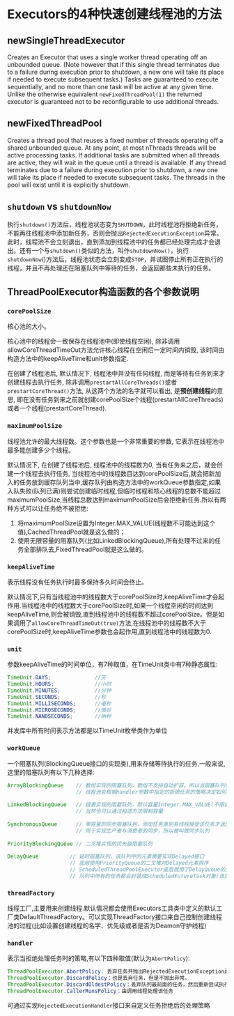 # Executors的4种快速创建线程池的方法

## newSingleThreadExecutor

Creates an Executor that uses a single worker thread operating off an unbounded queue. (Note however that if this single thread terminates due to a failure during execution prior to shutdown, a new one will take its place if needed to execute subsequent tasks.) Tasks are guaranteed to execute sequentially, and no more than one task will be active at any given time. Unlike the otherwise equivalent ```newFixedThreadPool(1)``` the returned executor is guaranteed not to be reconfigurable to use additional threads.

## newFixedThreadPool

Creates a thread pool that reuses a fixed number of threads operating off a shared unbounded queue. At any point, at most nThreads threads will be active processing tasks. If additional tasks are submitted when all threads are active, they will wait in the queue until a thread is available. If any thread terminates due to a failure during execution prior to shutdown, a new one will take its place if needed to execute subsequent tasks. The threads in the pool will exist until it is explicitly shutdown.

## ```shutdown``` vs ```shutdownNow```

执行```shutdown()```方法后，线程池状态变为```SHUTDOWN```，此时线程池将拒绝新任务，不能再往线程池中添加新任务，否则会抛出```RejectedExecutionException```异常。此时，线程池不会立刻退出，直到添加到线程池中的任务都已经处理完成才会退出。还有一个与```shutdown()```类似的方法，叫作```shutdownNow()```，执行```shutdownNow```()方法后，线程池状态会立刻变成```STOP```，并试图停止所有正在执行的线程，并且不再处理还在阻塞队列中等待的任务，会返回那些未执行的任务。

## ThreadPoolExecutor构造函数的各个参数说明

### ```corePoolSize```
核心池的大小。

核心池中的线程会一致保存在线程池中(即使线程空闲), 除非调用allowCoreThreadTimeOut方法允许核心线程在空闲后一定时间内销毁, 该时间由构造方法中的keepAliveTime和unit参数指定.

在创建了线程池后, 默认情况下, 线程池中并没有任何线程, 而是等待有任务到来才创建线程去执行任务, 除非调用```prestartAllCoreThreads()```或者```prestartCoreThread()```方法, 从这两个方法的名字就可以看出, 是**预创建线程**的意思, 即在没有任务到来之前就创建corePoolSize个线程(prestartAllCoreThreads)或者一个线程(prestartCoreThread).

### ```maximumPoolSize```

线程池允许的最大线程数。这个参数也是一个非常重要的参数, 它表示在线程池中最多能创建多少个线程。

默认情况下, 在创建了线程池后, 线程池中的线程数为0, 当有任务来之后，就会创建一个线程去执行任务, 当线程池中的线程数目达到corePoolSize后,就会把新加入的任务放到缓存队列当中,缓存队列由构造方法中的workQueue参数指定,如果入队失败(队列已满)则尝试创建临时线程,但临时线程和核心线程的总数不能超过maximumPoolSize,当线程总数达到maximumPoolSize后会拒绝新任务.所以有两种方式可以让任务绝不被拒绝:

1. 将maximumPoolSize设置为Integer.MAX_VALUE(线程数不可能达到这个值),CachedThreadPool就是这么做的；
2. 使用无限容量的阻塞队列(比如LinkedBlockingQueue),所有处理不过来的任务全部排队去,FixedThreadPool就是这么做的。

### ```keepAliveTime```

表示线程没有任务执行时最多保持多久时间会终止。

默认情况下,只有当线程池中的线程数大于corePoolSize时,keepAliveTime才会起作用.当线程池中的线程数大于corePoolSize时,如果一个线程空闲的时间达到keepAliveTime,则会被销毁,直到线程池中的线程数不超过corePoolSize。但是如果调用了```allowCoreThreadTimeOut(true)```方法,在线程池中的线程数不大于corePoolSize时,keepAliveTime参数也会起作用,直到线程池中的线程数为0.

### ```unit```

参数keepAliveTime的时间单位，有7种取值，在TimeUnit类中有7种静态属性:

```java
TimeUnit.DAYS;              //天
TimeUnit.HOURS;             //小时
TimeUnit.MINUTES;           //分钟
TimeUnit.SECONDS;           //秒
TimeUnit.MILLISECONDS;      //毫秒
TimeUnit.MICROSECONDS;      //微妙
TimeUnit.NANOSECONDS;       //纳秒
```

并发库中所有时间表示方法都是以TimeUnit枚举类作为单位

### ```workQueue```

一个阻塞队列(BlockingQueue接口的实现类),用来存储等待执行的任务,一般来说,这里的阻塞队列有以下几种选择:

```java
ArrayBlockingQueue    // 数组实现的阻塞队列，数组不支持自动扩容。所以当阻塞队列已满
                      // 线程池会根据handler参数中指定的拒绝任务的策略决定如何处理后面加入的任务
 
LinkedBlockingQueue   // 链表实现的阻塞队列，默认容量Integer.MAX_VALUE(不限容)，
                      // 当然也可以通过构造方法限制容量
 
SynchronousQueue      // 零容量的同步阻塞队列，添加任务直到有线程接受该任务才返回
                      // 用于实现生产者与消费者的同步，所以被叫做同步队列
 
PriorityBlockingQueue // 二叉堆实现的优先级阻塞队列
 
DelayQueue          // 延时阻塞队列，该队列中的元素需要实现Delayed接口
                    // 底层使用PriorityQueue的二叉堆对Delayed元素排序
                    // ScheduledThreadPoolExecutor底层就用了DelayQueue的变体"DelayWorkQueue"
                    // 队列中所有的任务都会封装成ScheduledFutureTask对象(该类已实现Delayed接口)
```

### ```threadFactory```

线程工厂,主要用来创建线程.默认情况都会使用Executors工具类中定义的默认工厂类DefaultThreadFactory。可以实现ThreadFactory接口来自己控制创建线程池的过程(比如设置创建线程的名字、优先级或者是否为Deamon守护线程)

### ```handler```

表示当拒绝处理任务时的策略,有以下四种取值(默认为```AbortPolicy```):

```java
ThreadPoolExecutor.AbortPolicy: 丢弃任务并抛出RejectedExecutionException异常。
ThreadPoolExecutor.DiscardPolicy：也是丢弃任务，但是不抛出异常。
ThreadPoolExecutor.DiscardOldestPolicy：丢弃队列最前面的任务，然后重新尝试执行任务（重复此过程）
ThreadPoolExecutor.CallerRunsPolicy：由调用线程处理该任务
```

可通过实现```RejectedExecutionHandler```接口来自定义任务拒绝后的处理策略